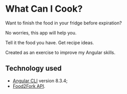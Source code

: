 # What Can I Cook?
Want to finish the food in your fridge before expiration?

No worries, this app will help you.

Tell it the food you have. Get recipe ideas.

Created as an exercise to improve my Angular skills.

## Technology used
- [Angular CLI](https://github.com/angular/angular-cli) version 8.3.4;
- [Food2Fork API](https://www.food2fork.com/about/api).
